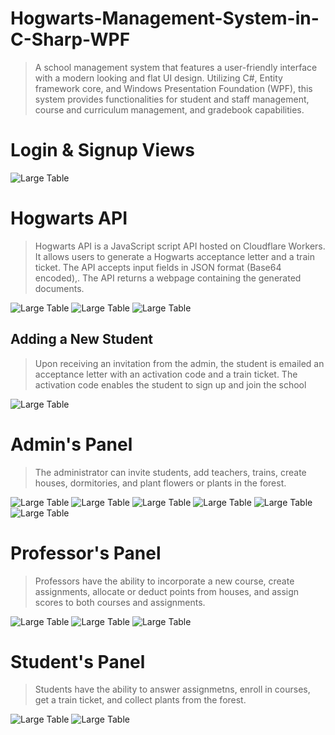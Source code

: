 # Hogwarts-Management-System-in-C-Sharp-WPF
> A school management system that features a user-friendly interface with a modern looking and flat UI design. Utilizing C#, Entity framework core, and Windows Presentation Foundation (WPF), this system provides functionalities for student and staff management, course and curriculum management, and gradebook capabilities.

# Login & Signup Views
![Large Table](https://github.com/Miaad2004/Hogwarts-Management-System-in-C-Sharp-WPF/blob/main/ScreenRecoards/1.png)

# Hogwarts API
> Hogwarts API is a JavaScript script API hosted on Cloudflare Workers. It allows users to generate a Hogwarts acceptance letter and a train ticket. The API accepts input fields in JSON format (Base64 encoded),. The API returns a webpage containing the generated documents.

![Large Table](https://github.com/Miaad2004/Hogwarts-Management-System-in-C-Sharp-WPF/blob/main/ScreenRecoards/9.png)
![Large Table](https://github.com/Miaad2004/Hogwarts-Management-System-in-C-Sharp-WPF/blob/main/ScreenRecoards/10.png)
![Large Table](https://github.com/Miaad2004/Hogwarts-Management-System-in-C-Sharp-WPF/blob/main/ScreenRecoards/8.png)

## Adding a New Student
> Upon receiving an invitation from the admin, the student is emailed an acceptance letter with an activation code and a train ticket. The activation code enables the student to sign up and join the school

![Large Table](https://github.com/Miaad2004/Hogwarts-Management-System-in-C-Sharp-WPF/blob/main/ScreenRecoards/3.png)

# Admin's Panel
> The administrator can invite students, add teachers, trains, create houses, dormitories, and plant flowers or plants in the forest.

![Large Table](https://github.com/Miaad2004/Hogwarts-Management-System-in-C-Sharp-WPF/blob/main/ScreenRecoards/2.png)
![Large Table](https://github.com/Miaad2004/Hogwarts-Management-System-in-C-Sharp-WPF/blob/main/ScreenRecoards/4.png)
![Large Table](https://github.com/Miaad2004/Hogwarts-Management-System-in-C-Sharp-WPF/blob/main/ScreenRecoards/5.png)
![Large Table](https://github.com/Miaad2004/Hogwarts-Management-System-in-C-Sharp-WPF/blob/main/ScreenRecoards/6.png)
![Large Table](https://github.com/Miaad2004/Hogwarts-Management-System-in-C-Sharp-WPF/blob/main/ScreenRecoards/7.png)
![Large Table](https://github.com/Miaad2004/Hogwarts-Management-System-in-C-Sharp-WPF/blob/main/ScreenRecoards/16.png)


# Professor's Panel
> Professors have the ability to incorporate a new course, create assignments, allocate or deduct points from houses, and assign scores to both courses and assignments.

![Large Table](https://github.com/Miaad2004/Hogwarts-Management-System-in-C-Sharp-WPF/blob/main/ScreenRecoards/17.png)
![Large Table](https://github.com/Miaad2004/Hogwarts-Management-System-in-C-Sharp-WPF/blob/main/ScreenRecoards/14.png)
![Large Table](https://github.com/Miaad2004/Hogwarts-Management-System-in-C-Sharp-WPF/blob/main/ScreenRecoards/13.png)

# Student's Panel
> Students have the ability to answer assignmetns, enroll in courses, get a train ticket, and collect plants from the forest.

![Large Table](https://github.com/Miaad2004/Hogwarts-Management-System-in-C-Sharp-WPF/blob/main/ScreenRecoards/12.png)
![Large Table](https://github.com/Miaad2004/Hogwarts-Management-System-in-C-Sharp-WPF/blob/main/ScreenRecoards/15.png)
